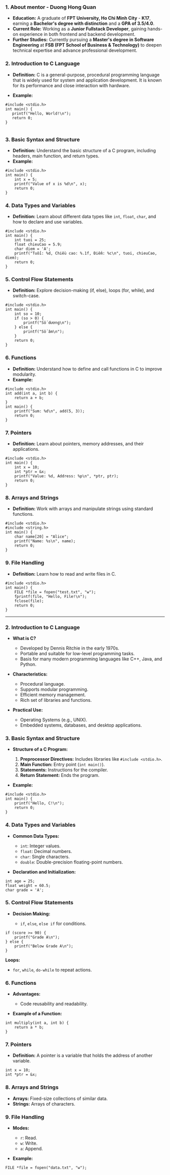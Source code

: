 ### **1. About mentor - Duong Hong Quan**
 
- **Education:** A graduate of **FPT University, Ho Chi Minh City** - **K17**, earning a **Bachelor's degree with distinction** and a **GPA of 3.5/4.0**.
- **Current Role:** Working as a **Junior Fullstack Developer**, gaining hands-on experience in both frontend and backend development.
- **Further Studies:** Currently pursuing a **Master's degree in Software Engineering** at **FSB (FPT School of Business & Technology)** to deepen technical expertise and advance professional development.
### **2. Introduction to C Language**

- **Definition:** C is a general-purpose, procedural programming language that is widely used for system and application development. It is known for its performance and close interaction with hardware.

- **Example:**
 ```
#include <stdio.h>
int main() {
    printf("Hello, World!\n");
    return 0;
}


```

### **3. Basic Syntax and Structure**

- **Definition:** Understand the basic structure of a C program, including headers, main function, and return types.
- **Example:**

```
#include <stdio.h>
int main() {
    int x = 5;
    printf("Value of x is %d\n", x);
    return 0;
}

```

### **4. Data Types and Variables**

- **Definition:** Learn about different data types like `int`, `float`, `char`, and how to declare and use variables.
```
#include <stdio.h>
int main() {
    int tuoi = 25;
    float chieuCao = 5.9;
    char diem = 'A';
    printf("Tuổi: %d, Chiều cao: %.1f, Điểm: %c\n", tuoi, chieuCao, diem);
    return 0;
}

```

### **5. Control Flow Statements**

- **Definition:** Explore decision-making (if, else), loops (for, while), and switch-case.
```
#include <stdio.h>
int main() {
    int so = 10;
    if (so > 0) {
        printf("Số dương\n");
    } else {
        printf("Số âm\n");
    }
    return 0;
}

```

### **6. Functions**

- **Definition:** Understand how to define and call functions in C to improve modularity.
- **Example:**
```
#include <stdio.h>
int add(int a, int b) {
    return a + b;
}
int main() {
    printf("Sum: %d\n", add(5, 3));
    return 0;
}

```

### **7. Pointers**

- **Definition:** Learn about pointers, memory addresses, and their applications.

```
#include <stdio.h>
int main() {
    int x = 10;
    int *ptr = &x;
    printf("Value: %d, Address: %p\n", *ptr, ptr);
    return 0;
}

```
### **8. Arrays and Strings**

- **Definition:** Work with arrays and manipulate strings using standard functions.

```
#include <stdio.h>
#include <string.h>
int main() {
    char name[20] = "Alice";
    printf("Name: %s\n", name);
    return 0;
}

```

### **9. File Handling**
- **Definition:** Learn how to read and write files in C.

```
#include <stdio.h>
int main() {
    FILE *file = fopen("test.txt", "w");
    fprintf(file, "Hello, File!\n");
    fclose(file);
    return 0;
}

```
------



### **2. Introduction to C Language**

- **What is C?**
    
    - Developed by Dennis Ritchie in the early 1970s.
    - Portable and suitable for low-level programming tasks.
    - Basis for many modern programming languages like C++, Java, and Python.
- **Characteristics:**
    
    - Procedural language.
    - Supports modular programming.
    - Efficient memory management.
    - Rich set of libraries and functions.
- **Practical Use:**
    
    - Operating Systems (e.g., UNIX).
    - Embedded systems, databases, and desktop applications.


### **3. Basic Syntax and Structure**

- **Structure of a C Program:**
    
    1. **Preprocessor Directives:** Includes libraries like `#include <stdio.h>`.
    2. **Main Function:** Entry point (`int main()`).
    3. **Statements:** Instructions for the compiler.
    4. **Return Statement:** Ends the program.

- **Example:**
```
#include <stdio.h>
int main() {
    printf("Hello, C!\n");
    return 0;
}

```

### **4. Data Types and Variables**

- **Common Data Types:**
    
    - `int`: Integer values.
    - `float`: Decimal numbers.
    - `char`: Single characters.
    - `double`: Double-precision floating-point numbers.


- **Declaration and Initialization:**
```
int age = 25;
float weight = 60.5;
char grade = 'A';

```

### **5. Control Flow Statements**

- **Decision Making:**
    
    - `if`, `else`, `else if` for conditions.
```
if (score >= 90) {
    printf("Grade A\n");
} else {
    printf("Below Grade A\n");
}

```
**Loops:**

- `for`, `while`, `do-while` to repeat actions.


### **6. Functions**

- **Advantages:**
    
    - Code reusability and readability.
- **Example of a Function:**
```
int multiply(int a, int b) {
    return a * b;
}

```

### **7. Pointers**

- **Definition:** A pointer is a variable that holds the address of another variable.
```
int x = 10;
int *ptr = &x;

```

### **8. Arrays and Strings**

- **Arrays:** Fixed-size collections of similar data.
- **Strings:** Arrays of characters.
### **9. File Handling**

- **Modes:**
    
    - `r`: Read.
    - `w`: Write.
    - `a`: Append.
- **Example:**
```
FILE *file = fopen("data.txt", "w");
```